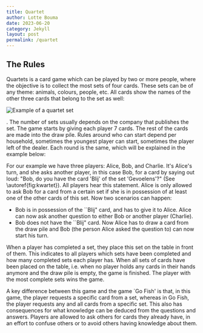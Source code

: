 ```yaml
---
title: Quartet 
author: Lotte Bouma
date: 2023-06-20
category: Jekyll
layout: post
permalink: /quartet
---
```

## The Rules
Quartets is a card game which can be played by two or more people, where the objective is to collect the most sets of four cards. These sets can be of any theme: animals, colours, people, etc. All cards show the names of the other three cards that belong to the set as well:


![Example of a quartet set](https://www.semmie.net//Files/7/113000/113715/ProductPhotos/1920x1080/360305641.jpg)

. The number of sets usually depends on the company that publishes the set. The game starts by giving each player 7 cards. The rest of the cards are made into the draw pile. Rules around who can start depend per household, sometimes the youngest player can start, sometimes the player left of the dealer. Each round is the same, which will be explained in the example below:

For our example we have three players: Alice, Bob, and Charlie.
It's Alice's turn, and she asks another player, in this case Bob, for a card by saying out loud: "Bob, do you have the card 'Blij' of the set 'Gevoelens'?" (See \autoref{fig:kwartet}). All players hear this statement. Alice is only allowed to ask Bob for a card from a certain set if she is in possession of at least one of the other cards of this set. Now two scenarios can happen:
* Bob is in possession of the ``Blij" card, and has to give it to Alice. Alice can now ask another question to either Bob or another player (Charlie).
* Bob does not have the ``Blij" card. Now Alice has to draw a card from the draw pile and Bob (the person Alice asked the question to) can now start his turn.

When a player has completed a set, they place this set on the table in front of them. This indicates to all players which sets have been completed and how many completed sets each player has. When all sets of cards have been placed on the table, i.e. when no player holds any cards in their hands anymore and the draw pile is empty, the game is finished. The player with the most complete sets wins the game.

A key difference between this game and the game `Go Fish' is that, in this game, the player requests a specific card from a set, whereas in Go Fish, the player requests any and all cards from a specific set. This also has consequences for what knowledge can be deduced from the questions and answers. Players are allowed to ask others for cards they already have, in an effort to confuse others or to avoid others having knowledge about them.
